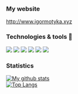 ### My website
http://www.igormotyka.xyz

### Technologies & tools 🔨

![](https://img.shields.io/badge/React-A-green?logo=react) 
![](https://img.shields.io/badge/Gatsby-A-green?logo=gatsby)
![](https://img.shields.io/badge/Figma-A-green?logo=figma)
![](https://img.shields.io/badge/MongoDb-B+-yellow?logo=mongodb)
![](https://img.shields.io/badge/Typescript-B+-yellow?logo=typescript)
![](https://img.shields.io/badge/Microsoft's_Java-B+-yellow?logo=c#)

### Statistics 
[![My github stats](https://github-readme-stats.vercel.app/api?username=anav0&count_private=true&show_icons=true&theme=graywhite)](https://github.com/anav0/github-readme-stats)\
[![Top Langs](https://github-readme-stats.vercel.app/api/top-langs/?username=anav0&count_private=true&show_icons=true&theme=graywhite)](https://github.com/anav0/github-readme-stats)
